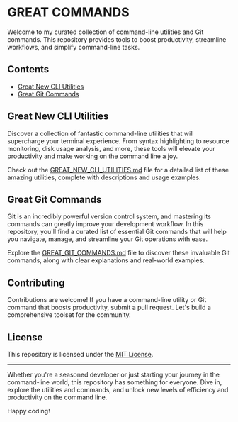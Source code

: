 # GREAT COMMANDS

Welcome to my curated collection of command-line utilities and Git commands. 
This repository provides tools to boost productivity, streamline workflows, and simplify command-line tasks.

## Contents

- [Great New CLI Utilities](#great-new-cli-utilities)
- [Great Git Commands](#great-git-commands)

## Great New CLI Utilities

Discover a collection of fantastic command-line utilities that will supercharge your terminal experience. From syntax highlighting to resource monitoring, disk usage analysis, and more, these tools will elevate your productivity and make working on the command line a joy.

Check out the [GREAT_NEW_CLI_UTILITIES.md](GREAT_NEW_CLI_UTILITIES.md) file for a detailed list of these amazing utilities, complete with descriptions and usage examples.

## Great Git Commands

Git is an incredibly powerful version control system, and mastering its commands can greatly improve your development workflow. In this repository, you'll find a curated list of essential Git commands that will help you navigate, manage, and streamline your Git operations with ease.

Explore the [GREAT_GIT_COMMANDS.md](GREAT_GIT_COMMANDS.md) file to discover these invaluable Git commands, along with clear explanations and real-world examples.

## Contributing

Contributions are welcome! If you have a command-line utility or Git command that boosts productivity, submit a pull request. Let's build a comprehensive toolset for the community.

## License

This repository is licensed under the [MIT License](LICENSE).

---

Whether you're a seasoned developer or just starting your journey in the command-line world, this repository has something for everyone. Dive in, explore the utilities and commands, and unlock new levels of efficiency and productivity on the command line.

Happy coding!
